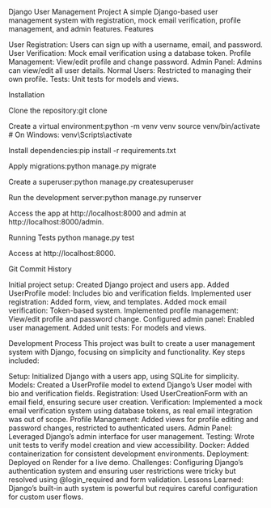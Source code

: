 Django User Management Project
A simple Django-based user management system with registration, mock email verification, profile management, and admin features.
Features

User Registration: Users can sign up with a username, email, and password.
User Verification: Mock email verification using a database token.
Profile Management: View/edit profile and change password.
Admin Panel: Admins can view/edit all user details.
Normal Users: Restricted to managing their own profile.
Tests: Unit tests for models and views.


Installation

Clone the repository:git clone <your-cloned-github-repo-url>


Create a virtual environment:python -m venv venv
source venv/bin/activate  # On Windows: venv\Scripts\activate


Install dependencies:pip install -r requirements.txt


Apply migrations:python manage.py migrate


Create a superuser:python manage.py createsuperuser


Run the development server:python manage.py runserver


Access the app at http://localhost:8000 and admin at http://localhost:8000/admin.

Running Tests
python manage.py test



Access at http://localhost:8000.

Git Commit History

Initial project setup: Created Django project and users app.
Added UserProfile model: Includes bio and verification fields.
Implemented user registration: Added form, view, and templates.
Added mock email verification: Token-based system.
Implemented profile management: View/edit profile and password change.
Configured admin panel: Enabled user management.
Added unit tests: For models and views.


Development Process
This project was built to create a user management system with Django, focusing on simplicity and functionality. Key steps included:

Setup: Initialized Django with a users app, using SQLite for simplicity.
Models: Created a UserProfile model to extend Django’s User model with bio and verification fields.
Registration: Used UserCreationForm with an email field, ensuring secure user creation.
Verification: Implemented a mock email verification system using database tokens, as real email integration was out of scope.
Profile Management: Added views for profile editing and password changes, restricted to authenticated users.
Admin Panel: Leveraged Django’s admin interface for user management.
Testing: Wrote unit tests to verify model creation and view accessibility.
Docker: Added containerization for consistent development environments.
Deployment: Deployed on Render for a live demo.
Challenges: Configuring Django’s authentication system and ensuring user restrictions were tricky but resolved using @login_required and form validation.
Lessons Learned: Django’s built-in auth system is powerful but requires careful configuration for custom user flows.
